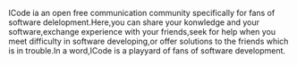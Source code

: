 ICode ia an open free communication community specifically for fans of software delelopment.Here,you can share your konwledge and your software,exchange experience with your friends,seek for help when you meet difficulty in software developing,or offer solutions to the friends which is in trouble.In a word,ICode is a playyard of fans of software development.